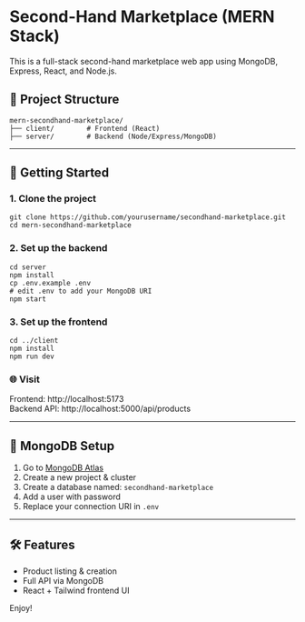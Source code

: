 # Second-Hand Marketplace (MERN Stack)

This is a full-stack second-hand marketplace web app using MongoDB, Express, React, and Node.js.

## 📁 Project Structure

```
mern-secondhand-marketplace/
├── client/        # Frontend (React)
├── server/        # Backend (Node/Express/MongoDB)
```

---

## 🚀 Getting Started

### 1. Clone the project

```
git clone https://github.com/yourusername/secondhand-marketplace.git
cd mern-secondhand-marketplace
```

### 2. Set up the backend

```
cd server
npm install
cp .env.example .env
# edit .env to add your MongoDB URI
npm start
```

### 3. Set up the frontend

```
cd ../client
npm install
npm run dev
```

### 🌐 Visit

Frontend: http://localhost:5173  
Backend API: http://localhost:5000/api/products

---

## 🧩 MongoDB Setup

1. Go to [MongoDB Atlas](https://www.mongodb.com/cloud/atlas)
2. Create a new project & cluster
3. Create a database named: `secondhand-marketplace`
4. Add a user with password
5. Replace your connection URI in `.env`

---

## 🛠 Features

- Product listing & creation
- Full API via MongoDB
- React + Tailwind frontend UI

Enjoy!
